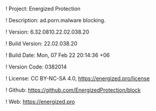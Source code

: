 ! Project: Energized Protection

! Description: ad.porn.malware blocking.

! Version: 6.32.0810.22.02.038.20

! Build Version: 22.02.038.20

! Build Date: Mon, 07 Feb 22 20:14:36 +06

! Version Code: 0382014

! License: CC BY-NC-SA 4.0, https://energized.pro/license

! Github: https://github.com/EnergizedProtection/block

! Web: https://energized.pro
